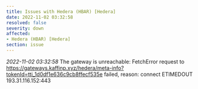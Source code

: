 ```yaml
---
title: Issues with Hedera (HBAR) [Hedera]
date: 2022-11-02 03:32:58
resolved: false
severity: down
affected:
- Hedera (HBAR) [Hedera]
section: issue
---
```


*2022-11-02 03:32:58* The gateway is unreachable: FetchError request to https://gateways.kaffinp.xyz/hedera/meta-info?tokenId=tti_1d0df1e636c9cb8ffecf535e failed, reason: connect ETIMEDOUT 193.31.116.152:443